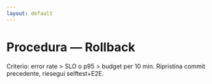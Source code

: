 ```yaml
---
layout: default
---
```


# Procedura — Rollback
Criterio: error rate > SLO o p95 > budget per 10 min. Ripristina commit precedente, riesegui selftest+E2E.
